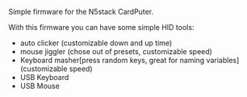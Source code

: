 Simple firmware for the N5stack CardPuter.

With this firmware you can have some simple HID tools:
- auto clicker (customizable down and up time)
- mouse jiggler (chose out of presets, customizable speed)
- Keyboard masher[press random keys, great for naming variables] (customizable speed)
- USB Keyboard
- USB Mouse

